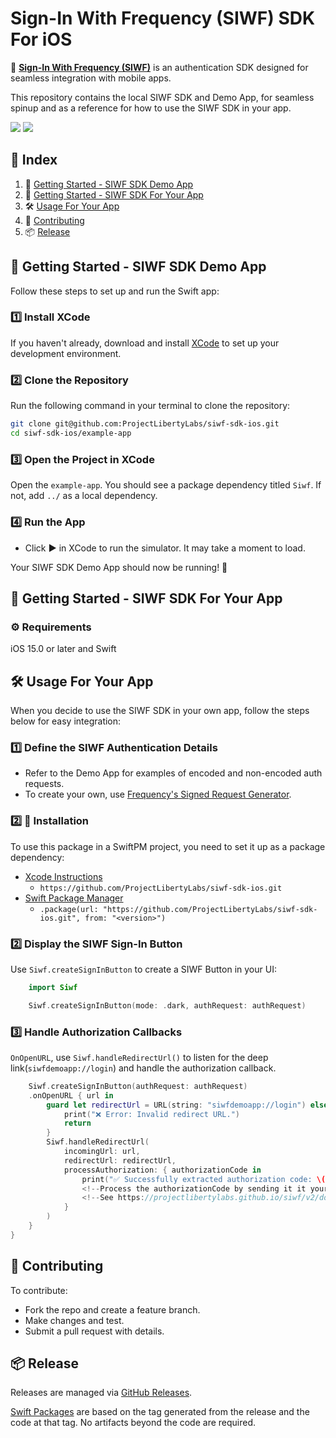 # **Sign-In With Frequency (SIWF) SDK For iOS**

🚀 **[Sign-In With Frequency (SIWF)](https://github.com/ProjectLibertyLabs/siwf)** is an authentication SDK designed for seamless integration with mobile apps.

This repository contains the local SIWF SDK and Demo App, for seamless spinup and as a reference for how to use the SIWF SDK in your app.

[![](https://img.shields.io/endpoint?url=https%3A%2F%2Fswiftpackageindex.com%2Fapi%2Fpackages%2FProjectLibertyLabs%2Fsiwf-sdk-ios%2Fbadge%3Ftype%3Dswift-versions)](https://swiftpackageindex.com/ProjectLibertyLabs/siwf-sdk-ios)
[![](https://img.shields.io/endpoint?url=https%3A%2F%2Fswiftpackageindex.com%2Fapi%2Fpackages%2FProjectLibertyLabs%2Fsiwf-sdk-ios%2Fbadge%3Ftype%3Dplatforms)](https://swiftpackageindex.com/ProjectLibertyLabs/siwf-sdk-ios)

## 📌 **Index**
1. 🚀 [Getting Started - SIWF SDK Demo App](#getting-started---siwf-sdk-demo-app)
2. 📝 [Getting Started - SIWF SDK For Your App](#getting-started---siwf-sdk-for-your-app)
3. 🛠 [Usage For Your App](#usage-for-your-app)
4. 🤝 [Contributing](#contributing)
5. 📦 [Release](#📦-release)

## 🚀 **Getting Started - SIWF SDK Demo App**

Follow these steps to set up and run the Swift app:

### 1️⃣ Install XCode
If you haven't already, download and install [XCode](https://apps.apple.com/us/app/xcode/id497799835?mt=12) to set up your development environment.

### 2️⃣ Clone the Repository
Run the following command in your terminal to clone the repository:
```sh
git clone git@github.com:ProjectLibertyLabs/siwf-sdk-ios.git
cd siwf-sdk-ios/example-app
```

### 3️⃣ Open the Project in XCode
Open the `example-app`. You should see a package dependency titled `Siwf`. If not, add `../` as a local dependency.

### 4️⃣ Run the App
- Click **▶** in XCode to run the simulator. It may take a moment to load.

Your SIWF SDK Demo App should now be running! 🚀

## 📝 **Getting Started - SIWF SDK For Your App**

### ⚙️ Requirements
iOS 15.0 or later and Swift

## 🛠 **Usage For Your App**
When you decide to use the SIWF SDK in your own app, follow the steps below for easy integration:

### **1️⃣ Define the SIWF Authentication Details**
- Refer to the Demo App for examples of encoded and non-encoded auth requests.
- To create your own, use [Frequency's Signed Request Generator](https://projectlibertylabs.github.io/siwf/v2/docs/Generate.html).

### **2️⃣ 🚀 Installation**

To use this package in a SwiftPM project, you need to set it up as a package dependency:

- [Xcode Instructions](https://developer.apple.com/documentation/xcode/adding-package-dependencies-to-your-app)
  - `https://github.com/ProjectLibertyLabs/siwf-sdk-ios.git`
- [Swift Package Manager](https://docs.swift.org/package-manager/PackageDescription/PackageDescription.html)
  - `.package(url: "https://github.com/ProjectLibertyLabs/siwf-sdk-ios.git", from: "<version>")`


### **2️⃣ Display the SIWF Sign-In Button**
Use `Siwf.createSignInButton` to create a SIWF Button in your UI:

```swift
    import Siwf

    Siwf.createSignInButton(mode: .dark, authRequest: authRequest)
```

### **3️⃣ Handle Authorization Callbacks**
`OnOpenURL`, use `Siwf.handleRedirectUrl()` to listen for the deep link(`siwfdemoapp://login`) and handle the authorization callback.

```swift
    Siwf.createSignInButton(authRequest: authRequest)
    .onOpenURL { url in
        guard let redirectUrl = URL(string: "siwfdemoapp://login") else {
            print("❌ Error: Invalid redirect URL.")
            return
        }
        Siwf.handleRedirectUrl(
            incomingUrl: url,
            redirectUrl: redirectUrl,
            processAuthorization: { authorizationCode in
                print("✅ Successfully extracted authorization code: \(authorizationCode)")
                <!--Process the authorizationCode by sending it it your backend servers-->
                <!--See https://projectlibertylabs.github.io/siwf/v2/docs/Actions/Response.html-->
            }
        )
    }
}
```

## 🤝 **Contributing**
To contribute:
- Fork the repo and create a feature branch.
- Make changes and test.
- Submit a pull request with details.

## 📦 **Release**

Releases are managed via [GitHub Releases](https://github.com/ProjectLibertyLabs/siwf-sdk-ios/releases).

[Swift Packages](https://swiftpackageindex.com/) are based on the tag generated from the release and the code at that tag.
No artifacts beyond the code are required.
